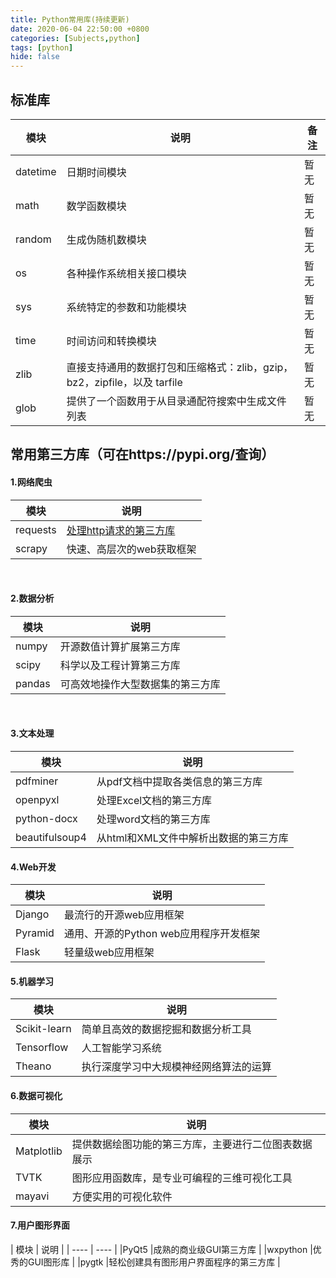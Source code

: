 ```yaml
---
title: Python常用库(持续更新)
date: 2020-06-04 22:50:00 +0800
categories: [Subjects,python]
tags: [python]
hide: false
---
```


## 标准库
| 模块     | 说明   |   备注 |
|  ----    | ----  |  ----  |
| datetime | 日期时间模块 |   暂无    |
|  math    | 数学函数模块 |   暂无    |   
|  random  | 生成伪随机数模块      |   暂无     |
|  os      | 各种操作系统相关接口模块    |  暂无     |
|  sys     | 系统特定的参数和功能模块       |   暂无    |
|  time    | 时间访问和转换模块       |   暂无    |
|  zlib    | 直接支持通用的数据打包和压缩格式：zlib，gzip，bz2，zipfile，以及 tarfile  |   暂无     |
|  glob    | 提供了一个函数用于从目录通配符搜索中生成文件列表      |     暂无    |

## 常用第三方库（可在https://pypi.org/查询）

#### 1.网络爬虫
| 模块     | 说明   |   
|  ----    | ----  |  
|  requests |[处理http请求的第三方库](http://www.baidu.com)     |  
|  scrapy   |快速、高层次的web获取框架     |

<br>

#### 2.数据分析
| 模块     | 说明   |   
|  ----    | ----  |
|  numpy    |开源数值计算扩展第三方库     | 
|  scipy    |科学以及工程计算第三方库       |   
|  pandas   |可高效地操作大型数据集的第三方库 |

<br>

#### 3.文本处理
| 模块     | 说明   |   
|  ----    | ----  |
|pdfminer   |从pdf文档中提取各类信息的第三方库       |  
|openpyxl  |处理Excel文档的第三方库       |
|python-docx   |处理word文档的第三方库   |
|beautifulsoup4   |从html和XML文件中解析出数据的第三方库   |

#### 4.Web开发
| 模块     | 说明   |   
|  ----    | ----  |
|Django   |最流行的开源web应用框架   |
|Pyramid  |通用、开源的Python web应用程序开发框架   |
|Flask   |轻量级web应用框架   |

#### 5.机器学习
| 模块     | 说明   |   
|  ----    | ----  |
|Scikit-learn  |简单且高效的数据挖掘和数据分析工具   |
|Tensorflow  |人工智能学习系统   |
|Theano   |执行深度学习中大规模神经网络算法的运算   |

#### 6.数据可视化
| 模块     | 说明   |   
|  ----    | ----  |
|Matplotlib   |提供数据绘图功能的第三方库，主要进行二位图表数据展示   |
|TVTK   |图形应用函数库，是专业可编程的三维可视化工具   |   
|mayavi   |方便实用的可视化软件   |

#### 7.用户图形界面
<table>
| 模块     | 说明   |   
|  ----    | ----  |
|PyQt5   |成熟的商业级GUI第三方库   |
|wxpython  |优秀的GUI图形库   |
|pygtk   |轻松创建具有图形用户界面程序的第三方库   |
</table>
